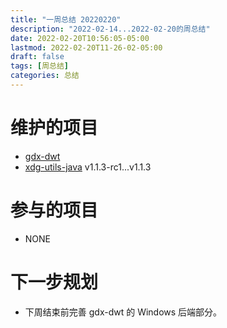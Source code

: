 ```yaml
---
title: "一周总结 20220220"
description: "2022-02-14...2022-02-20的周总结"
date: 2022-02-20T10:56:05-05:00
lastmod: 2022-02-20T11-26-02-05:00
draft: false
tags: [周总结]
categories: 总结
---
```


# 维护的项目
- [gdx-dwt](https://github.com/anyicomplex/gdx-dwt)  
- [xdg-utils-java](https://github.com/anyicomplex/xdg-utils-java) v1.1.3-rc1...v1.1.3

# 参与的项目
- NONE

# 下一步规划
- 下周结束前完善 gdx-dwt 的 Windows 后端部分。